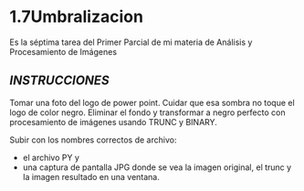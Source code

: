 # 1.7Umbralizacion
Es la séptima tarea del Primer Parcial de mi materia de Análisis y Procesamiento de Imágenes

## *INSTRUCCIONES*

Tomar una foto del logo de power point. Cuidar que esa sombra no toque el logo de color negro. Eliminar el fondo y transformar a negro perfecto con procesamiento de imágenes usando TRUNC y BINARY.

Subir con los nombres correctos de archivo:
- el archivo PY y 
- una captura de pantalla JPG donde se vea la imagen original, el trunc y la imagen resultado en una ventana.
